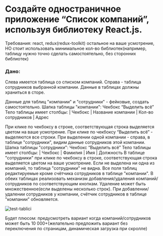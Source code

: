 # Создайте одностраничное приложение “Список компаний”, используя библиотеку React.js.

Требования: react, redux(redux-toolkit) остальное на ваше усмотрение, НО стоит использовать
минимальное кол-во библиотек(например, таблицу нужно точно сделать самостоятельно, без
сторонних библиотек)

<h3>Дано:</h3>  
<p>Слева имеется таблица со списком компаний. Справа - таблица сотрудников выбранной
компании. Данные в таблицах должны храниться в сторе.</p>

Данные для таблиц &quot;компании&quot; и &quot;сотрудники&quot; - фейковые, создать самостоятельно.
Шапка таблицы &quot;компании&quot;: Чекбокс “Выделить всё”
Тело таблицы имеет столбцы: | Чекбокс | Название компании | Кол-во сотрудников | Адрес

При клике по чекбоксу в строке, соответствующая строка выделяется цветом на ваше усмотрение.
При клике по чекбоксу “Выделить всё” - выделяются все строки.
При выделении одной компании - справа, в таблице &quot;сотрудники&quot;, видим данные сотрудников
этой компании.
Шапка таблицы &quot;сотрудники&quot;: Чекбокс “Выделить всё”
Тело таблицы имеет столбцы: | Чекбокс | Фамилия | Имя | Должность
В таблице &quot;сотрудники&quot; при клике по чекбоксу в строке, соответствующая строка выделяется
цветом на ваше усмотрение.
Если не выделена ни одна из компаний, то таблица &quot;сотрудники&quot; не видна.
Все поля таблиц редактируемые кроме счётчика сотрудников в таблице &quot;компании&quot;.
В обеих таблицах реализовать механизм добавления/удаления компаний/сотрудников по
соответствующим кнопкам. Удаление может быть множественное(если выделены несколько
строк).
При добавлении/удалении сотрудников у компании, счётчик сотрудников в таблице &quot;компании&quot;
обновляется.

![test-tablici](https://user-images.githubusercontent.com/99384151/202962018-afa27617-bcf2-4632-8eef-ea656c22ee09.png)


Будет плюсом: предусмотреть вариант когда компаний/сотрудников может быть 10
000+(желательно предложить вариант без переключения по страницам, динамическая загрузка
при скролле)

